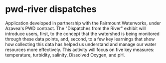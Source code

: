 # pwd-river dispatches
Application developed in partnership with the Fairmount Waterworks, under Azavea's PWD contract. The "Dispatches from the River" exhibit  will introduce users, first, to the concept that the watershed is being monitored through these data points, and, second, to a few key learnings that show how collecting this data has helped us understand and manage our water resources more effectively. This activity will focus on five key measures: temperature, turbidity, salinity, Dissolved Oxygen, and pH.
